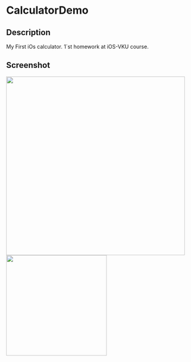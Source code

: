 # CalculatorDemo
## Description
My First iOs calculator. 1`st homework at iOS-VKU course.
## Screenshot
<img src="https://cloud.githubusercontent.com/assets/1778695/19626368/cc921964-9938-11e6-8391-6f3530c01082.png" height="480px" />

<img src="https://cloud.githubusercontent.com/assets/1778695/19626369/cc941afc-9938-11e6-86a1-6166baa951c6.png" height="270px" />
